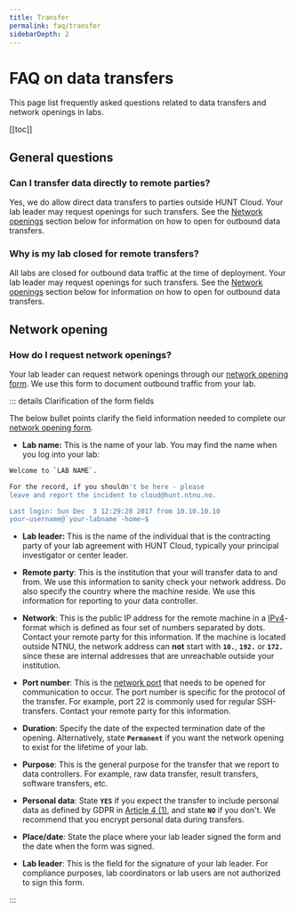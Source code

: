 ```yaml
---
title: Transfer
permalink: faq/transfer
sidebarDepth: 2
---
```


# FAQ on data transfers

This page list frequently asked questions related to data transfers and network openings in labs.

[[toc]]

## General questions

### Can I transfer data directly to remote parties? 

Yes, we do allow direct data transfers to parties outside HUNT Cloud. Your lab leader may request openings for such transfers. See the [Network openings](/faq/transfer/#network-opening) section below for information on how to open for outbound data transfers.

### Why is my lab closed for remote transfers? 

All labs are closed for outbound data traffic at the time of deployment. Your lab leader may request openings for such transfers. See the [Network openings](/faq/transfer/#network-opening) section below for information on how to open for outbound data transfers.

## Network opening

### How do I request network openings? 

Your lab leader can request network openings through our [network opening form](/assets/hunt-cloud-network-opening-form.pdf). We use this form to document outbound traffic from your lab.

::: details Clarification of the form fields

The below bullet points clarify the field information needed to complete our [network opening form](/assets/hunt-cloud-network-opening-form.pdf). 

- **Lab name:** This is the name of your lab. You may find the name when you log into your lab:

```bash
Welcome to `LAB NAME`.

For the record, if you shouldn't be here - please
leave and report the incident to cloud@hunt.ntnu.no.

Last login: Sun Dec  3 12:29:28 2017 from 10.10.10.10
your-username@`your-labname`-home~$
``` 

- **Lab leader:** This is the name of the individual that is the contracting party of your lab agreement with HUNT Cloud, typically your principal investigator or center leader. 

- **Remote party**: This is the institution that your will transfer data to and from. We use this information to sanity check your network address. Do also specify the country where the machine reside. We use this information for reporting to your data controller.

- **Network**: This is the public IP address for the remote machine in a [IPv4](https://en.wikipedia.org/wiki/IPv4)-format which is defined as four set of numbers separated by dots. Contact your remote party for this information. If the machine is located outside NTNU, the network address can **not** start with **`10.`**, **`192.`** or **`172.`** since these are internal addresses that are unreachable outside your institution.

- **Port number**: This is the [network port](https://en.wikipedia.org/wiki/Port_(computer_networking)) that needs to be opened for communication to occur. The port number is specific for the protocol of the transfer. For example, port 22 is commonly used for regular SSH-transfers. Contact your remote party for this information. 

- **Duration**: Specify the date of the expected termination date of the opening. Alternatively, state **`Permanent`** if you want the network opening to exist for the lifetime of your lab. 

- **Purpose**: This is the general purpose for the transfer that we report to data controllers. For example, raw data transfer, result transfers, software transfers, etc. 

- **Personal data**: State **`YES`** if you expect the transfer to include personal data as defined by GDPR in [Article 4 (1)](https://www.privacy-regulation.eu/en/article-4-definitions-GDPR.htm), and state **`NO`** if you don't. We recommend that you encrypt personal data during transfers.

- **Place/date**: State the place where your lab leader signed the form and the date when the form was signed.

- **Lab leader**: This is the field for the signature of your lab leader. For compliance purposes, lab coordinators or lab users are not authorized to sign this form.

:::
